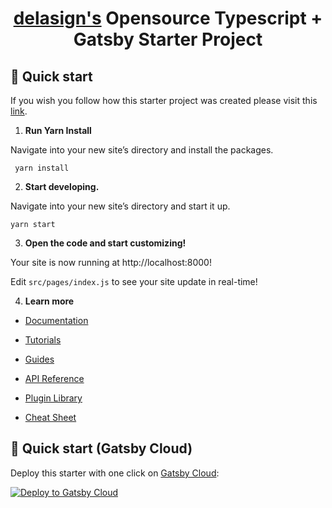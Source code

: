 <h1 align="center">
  <a href="https://www.delasign.com/">delasign's</a> Opensource Typescript + Gatsby Starter Project
</h1>

## 🚀 Quick start

If you wish you follow how this starter project was created please visit this <a href="https://www.delasign.com/blog/add-typescript-to-gatsbyjs">link</a>.

1.  **Run Yarn Install**

Navigate into your new site’s directory and install the packages.

```shell
 yarn install
```

2.  **Start developing.**

Navigate into your new site’s directory and start it up.

```shell
yarn start
```

3.  **Open the code and start customizing!**

Your site is now running at http://localhost:8000!

Edit `src/pages/index.js` to see your site update in real-time!

4.  **Learn more**

- [Documentation](https://www.gatsbyjs.com/docs/?utm_source=starter&utm_medium=readme&utm_campaign=minimal-starter)

- [Tutorials](https://www.gatsbyjs.com/tutorial/?utm_source=starter&utm_medium=readme&utm_campaign=minimal-starter)

- [Guides](https://www.gatsbyjs.com/tutorial/?utm_source=starter&utm_medium=readme&utm_campaign=minimal-starter)

- [API Reference](https://www.gatsbyjs.com/docs/api-reference/?utm_source=starter&utm_medium=readme&utm_campaign=minimal-starter)

- [Plugin Library](https://www.gatsbyjs.com/plugins?utm_source=starter&utm_medium=readme&utm_campaign=minimal-starter)

- [Cheat Sheet](https://www.gatsbyjs.com/docs/cheat-sheet/?utm_source=starter&utm_medium=readme&utm_campaign=minimal-starter)

## 🚀 Quick start (Gatsby Cloud)

Deploy this starter with one click on [Gatsby Cloud](https://www.gatsbyjs.com/cloud/):

[<img src="https://www.gatsbyjs.com/deploynow.svg" alt="Deploy to Gatsby Cloud">](https://www.gatsbyjs.com/dashboard/deploynow?url=https://github.com/gatsbyjs/gatsby-starter-minimal)

```

```
